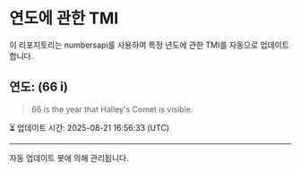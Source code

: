 
# 연도에 관한 TMI

이 리포지토리는 numbersapi를 사용하여 특정 년도에 관한 TMI를 자동으로 업데이트합니다.

## 연도: (66 i)
> 66 is the year that Halley's Comet is visible.

⏳ 업데이트 시간: 2025-08-21 16:56:33 (UTC)

---
자동 업데이트 봇에 의해 관리됩니다.
